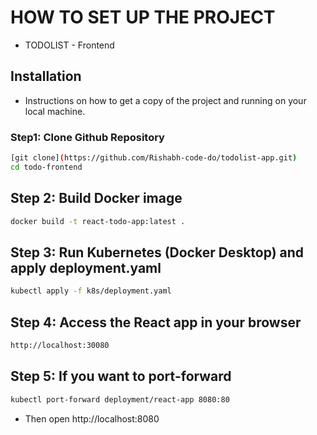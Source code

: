 # HOW TO SET UP THE PROJECT

- TODOLIST - Frontend

## Installation

- Instructions on how to get a copy of the project and running on your local machine.

### Step1: Clone Github Repository

```bash
[git clone](https://github.com/Rishabh-code-do/todolist-app.git)
cd todo-frontend
```

## Step 2: Build Docker image

```bash
docker build -t react-todo-app:latest .
```

## Step 3: Run Kubernetes (Docker Desktop) and apply deployment.yaml

```bash
kubectl apply -f k8s/deployment.yaml
```

## Step 4: Access the React app in your browser

```bash
http://localhost:30080
```

## Step 5: If you want to port-forward

```bash
kubectl port-forward deployment/react-app 8080:80
```

- Then open http://localhost:8080

